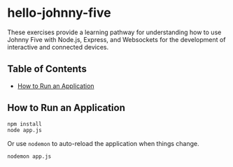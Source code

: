 # hello-johnny-five

These exercises provide a learning pathway for understanding how to use Johnny Five with Node.js, Express, and Websockets for the development of interactive and connected devices.

## Table of Contents

<!-- * [What is Node.js?](#what-is-nodejs) -->
* [How to Run an Application](#how-to-run-an-application)

<!-- ## What is Johnny Five?

Coming soon. -->

## How to Run an Application

```bash
npm install
node app.js
```
Or use `nodemon` to auto-reload the application when things change.

```bash
nodemon app.js
```



